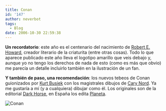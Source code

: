 ```yaml
---
title: Conan
id: '147'
author: neverbot
tags:
  - Blog
date: 2006-10-30 22:59:38
---
```


**Un recordatorio**: este año es el centenario del nacimiento de [Robert E. Howard](http://en.wikipedia.org/wiki/Robert_E._Howard), creador literario de la criaturita (entre otras cosas). Todo lo que aparece publicado este año lleva el logotipo amarillo que veis debajo y, aunque yo no tengo los derechos de nada de esto (como es más que obvio) me parecía un detalle incluirlo también en la ilustración de un fan.

**Y también de paso, una recomendación**: los nuevos tebeos de Conan guionizados por [Kurt Busiek](http://en.wikipedia.org/wiki/Kurt_Busiek) con los magistrales dibujos de [Cary Nord](http://www.conan.com/f_cary.shtml). Ya me gustaría a mí (y a cualquiera) dibujar como él. Los originales son de la editorial [Dark Horse](http://www.darkhorse.com/search/search.php?viewmode=gallery&sstring=Conan&sortfield=onsaledate&sortmeth=desc&scope=products&genre=all&type=comic&startmonth=all&startyear=all&endmonth=all&endyear=all&genre=all), en España los edita [Planeta](http://www.planetadeagostinicomics.com/fantasia_listado.asp?cat=375).

![Conan](./Conan-01.gif "Conan")
